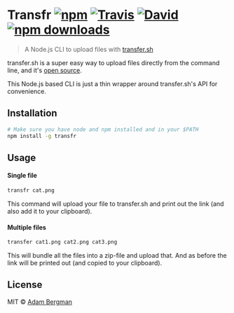 # Transfr [![npm][npm-image]][npm-url] [![Travis][travis-image]][travis-url] [![David][david-image]][david-url] [![npm downloads][downloads-image]][downloads-url]
> A Node.js CLI to upload files with [transfer.sh](https://transfer.sh)

transfer.sh is a super easy way to upload files directly from the command line, and it's [open source](https://github.com/dutchcoders/transfer.sh/).

This Node.js based CLI is just a thin wrapper around transfer.sh's API for convenience.

## Installation

```sh
# Make sure you have node and npm installed and in your $PATH
npm install -g transfr
```

## Usage

#### Single file

```sh
transfr cat.png
```

This command will upload your file to transfer.sh and print out the link (and also add it to your clipboard).

#### Multiple files

```sh
transfer cat1.png cat2.png cat3.png
```

This will bundle all the files into a zip-file and upload that. And as before the link will be printed out (and copied to your clipboard).

## License
MIT © [Adam Bergman](https://fransvilhelm.com)


[npm-image]: https://img.shields.io/npm/v/transfr.svg
[npm-url]: https://www.npmjs.com/package/transfr
[travis-image]: https://img.shields.io/travis/adambrgmn/transfr.svg
[travis-url]: https://travis-ci.org/adambrgmn/transfr
[david-image]: https://img.shields.io/david/adambrgmn/transfr.svg
[david-url]: https://david-dm.org/adambrgmn/transfr
[downloads-image]: https://img.shields.io/npm/dt/transfr.svg
[downloads-url]: https://www.npmjs.com/package/transfr
